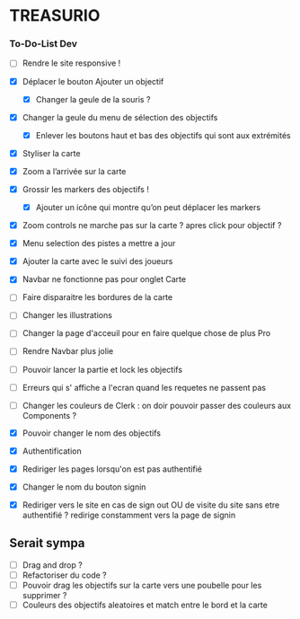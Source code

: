 # TREASURIO

### To-Do-List Dev

- [ ] Rendre le site responsive !

- [x] Déplacer le bouton Ajouter un objectif
  - [x] Changer la geule de la souris ?
- [x] Changer la geule du menu de sélection des objectifs
  - [x] Enlever les boutons haut et bas des objectifs qui sont aux extrémités
- [x] Styliser la carte
- [x] Zoom a l’arrivée sur la carte
- [x] Grossir les markers des objectifs !
  - [x] Ajouter un icône qui montre qu’on peut déplacer les markers
- [x] Zoom controls ne marche pas sur la carte ? apres click pour objectif ?
- [x] Menu selection des pistes a mettre a jour
- [x] Ajouter la carte avec le suivi des joueurs
- [x] Navbar ne fonctionne pas pour onglet Carte
- [ ] Faire disparaitre les bordures de la carte
- [ ] Changer les illustrations
- [ ] Changer la page d'acceuil pour en faire quelque chose de plus Pro
- [ ] Rendre Navbar plus jolie
- [ ] Pouvoir lancer la partie et lock les objectifs
- [ ] Erreurs qui s' affiche a l'ecran quand les requetes ne passent pas
- [ ] Changer les couleurs de Clerk : on doir pouvoir passer des couleurs aux Components ?

- [x] Pouvoir changer le nom des objectifs

- [x] Authentification
- [x] Rediriger les pages lorsqu'on est pas authentifié
- [x] Changer le nom du bouton signin
- [x] Rediriger vers le site en cas de sign out OU de visite du site sans etre authentifié ? redirige constamment vers la page de signin

## Serait sympa

- [ ] Drag and drop ?
- [ ] Refactoriser du code ?
- [ ] Pouvoir drag les objectifs sur la carte vers une poubelle pour les supprimer ?
- [ ] Couleurs des objectifs aleatoires et match entre le bord et la carte
